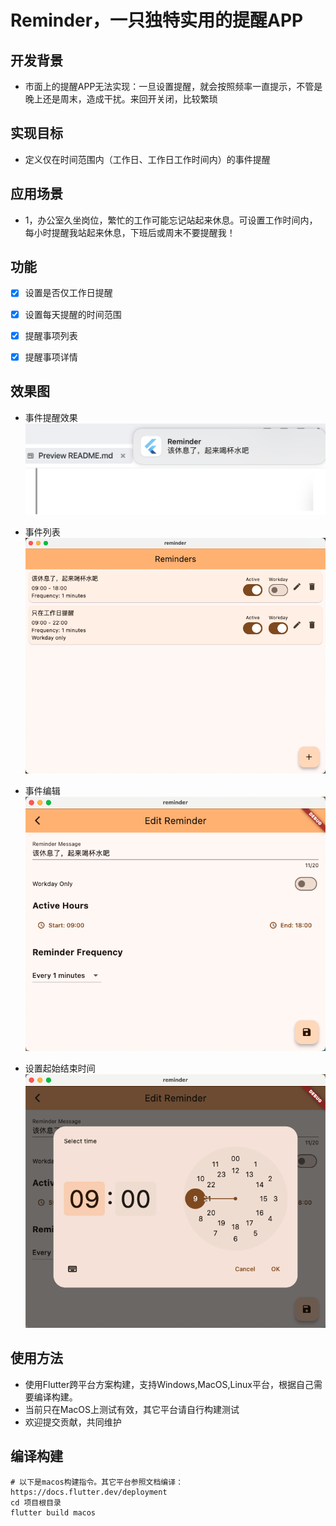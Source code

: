 # Reminder，一只独特实用的提醒APP

## 开发背景
  - 市面上的提醒APP无法实现：一旦设置提醒，就会按照频率一直提示，不管是晚上还是周末，造成干扰。来回开关闭，比较繁琐

## 实现目标
- 定义仅在时间范围内（工作日、工作日工作时间内）的事件提醒

## 应用场景
- 1，办公室久坐岗位，繁忙的工作可能忘记站起来休息。可设置工作时间内，每小时提醒我站起来休息，下班后或周末不要提醒我！

## 功能
- [x] 设置是否仅工作日提醒
- [x] 设置每天提醒的时间范围 
- [x] 提醒事项列表
- [x] 提醒事项详情
 

## 效果图
- 事件提醒效果
![事件提醒效果](images/事件提醒效果.png)
- 事件列表
 ![事件列表](images/事件列表.png)
- 事件编辑
![事件编辑](images/事件编辑.png)

- 设置起始结束时间  
![设置起始结束时间](images/设置起始结束时间.png)

## 使用方法
- 使用Flutter跨平台方案构建，支持Windows,MacOS,Linux平台，根据自己需要编译构建。
- 当前只在MacOS上测试有效，其它平台请自行构建测试
- 欢迎提交贡献，共同维护

## 编译构建
```
# 以下是macos构建指令。其它平台参照文档编译：https://docs.flutter.dev/deployment
cd 项目根目录
flutter build macos
```
